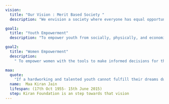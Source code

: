 ```yaml
---
vision:
  title: "Our Vision : Merit Based Society "
  description: "We envision a society where everyone has equal opportunities to succeed, regardless of their background, and where merit, dedication, and hard work are valued above wealth, social status, and connections."

goal1:
  title: "Youth Empowerment"
  description: "To empower youth from socially, physically, and economically disadvantaged sections of society, giving wings to their dreams, and preparing them to build a sustainable and progressive society."

goal2:
  title: "Women Empowerment"
  description:
    " To empower women with the tools to make informed decisions for themselves, their families, and drive positive social change. Empowered women are essential for building a strong, resilient, and thriving society."

maa:
  quote: 
    "If a hardworking and talented youth cannot fulfill their dreams due to a lack of resources, it is a failure of our entire society. We must keep their hopes and dreams alive!"
  name:  Maa Kiran Jain
  lifespan: (17th Oct 1955- 15th June 2015)
  step: Kiran Foundation is an step towards that vision
---
```

